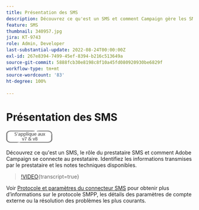 ```yaml
---
title: Présentation des SMS
description: Découvrez ce qu'est un SMS et comment Campaign gère les SMS
feature: SMS
thumbnail: 340957.jpg
jira: KT-9743
role: Admin, Developer
last-substantial-update: 2022-08-24T00:00:00Z
exl-id: 267e8394-7499-45ef-8394-b216c513649a
source-git-commit: 5888fcb30e8198c8f10a45fd080920930be6829f
workflow-type: tm+mt
source-wordcount: '83'
ht-degree: 100%

---
```


# Présentation des SMS

![S’applique aux versions 7 et 8](../assets/V7-V8-stamp.png)

Découvrez ce qu&#39;est un SMS, le rôle du prestataire SMS et comment Adobe Campaign se connecte au prestataire. Identifiez les informations transmises par le prestataire et les notes techniques disponibles.

>[!VIDEO](https://video.tv.adobe.com/v/3416808?quality=12&learn=on&captions=fre_fr){transcript=true}

Voir [Protocole et paramètres du connecteur SMS](https://experienceleague.adobe.com/docs/campaign-classic/using/sending-messages/sending-messages-on-mobiles/sms-protocol.html?lang=fr#sending-messages) pour obtenir plus d’informations sur le protocole SMPP, les détails des paramètres de compte externe ou la résolution des problèmes les plus courants.
